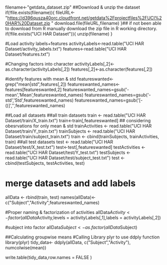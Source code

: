 filename<-"getdata_dataset.zip"
##Download & unzip the dataset
if(!file.exists(filename)){
  fileURL<-"https://d396qusza40orc.cloudfront.net/getdata%2Fprojectfiles%2FUCI%20HAR%20Dataset.zip "
  download.file(fileURL,filename)
}## if not been able to download from R manually download the zip file in R working directory.
if(!file.exists("UCI HAR Dataset")){
  unzip(filename)
}

#Load activity labels+features
activityLabels<-read.table("UCI HAR Dataset/activity_labels.txt")
features<-read.table("UCI HAR Dataset/features.txt")

#Changing factors into character
activityLabels[,2]<-as.character(activityLabels[,2])
features[,2]<-as.character(features[,2])

#identify features with mean & std
featureswanted<-grep("mean|std",features[,2])
featureswanted_names<-features[featureswanted,2]
featureswanted_names=gsub('-mean','Mean',featureswanted_names)
featureswanted_names=gsub('-std','Std',featureswanted_names)
featureswanted_names=gsub('[-()]','',featureswanted_names)


##Load all datasets
##all train datasets
train <- read.table("UCI HAR Dataset/train/X_train.txt")
train<-train[,featureswanted] ## considering obesrvations for only mean & std
trainActivities <- read.table("UCI HAR Dataset/train/Y_train.txt")
trainSubjects <- read.table("UCI HAR Dataset/train/subject_train.txt")
train <- cbind(trainSubjects, trainActivities, train)
##all test datasets
test <- read.table("UCI HAR Dataset/test/X_test.txt")
test<-test[,featureswanted]
testActivities <- read.table("UCI HAR Dataset/test/Y_test.txt")
testSubjects <- read.table("UCI HAR Dataset/test/subject_test.txt")
test <- cbind(testSubjects, testActivities, test)

# merge datasets and add labels
allData <- rbind(train, test)
names(allData)<-c("Subject","Activity",featureswanted_names)

#Proper naming & factorization of activities
allData$Activity<-factor(allData$Activity,levels = activityLabels[,1],labels = activityLabels[,2])

#subject into factor
allData$Subject<-as.factor(allData$Subject)

##Calculating groupwise means
#Calling Library plyr to use ddply function
library(plyr)
tidy_data<- ddply(allData, c("Subject","Activity"), numcolwise(mean))

write.table(tidy_data,row.names = FALSE )
